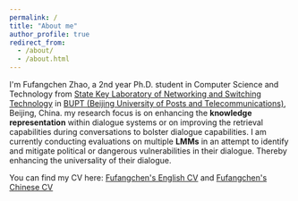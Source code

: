 ```yaml
---
permalink: /
title: "About me"
author_profile: true
redirect_from: 
  - /about/
  - /about.html
---
```


I'm Fufangchen Zhao, a 2nd year Ph.D. student in Computer Science and Technology from [State Key Laboratory of Networking and Switching Technology]( https://sklnst.bupt.edu.cn/) in [BUPT (Beijing University of Posts and Telecommunications)](https://www.bupt.edu.cn/), Beijing, China. my research focus is on enhancing the **knowledge representation** within dialogue systems or on improving the retrieval capabilities during conversations to bolster dialogue capabilities.  I am currently conducting evaluations on multiple **LMMs** in an attempt to identify and mitigate political or dangerous vulnerabilities in their dialogue. Thereby enhancing the universality of their dialogue.

You can find my CV here: [Fufangchen's English CV](../assets/Fufangchen_Zhao_CV.pdf) and [Fufangchen's Chinese CV](../assets/cv_chinese.pdf)
